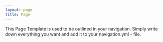 ```yaml
---
layout: page
title: Page
---
```


This Page Template is used to be outlined in your navigation. Simply write down everything you want and add it to your navigation.yml - file.


